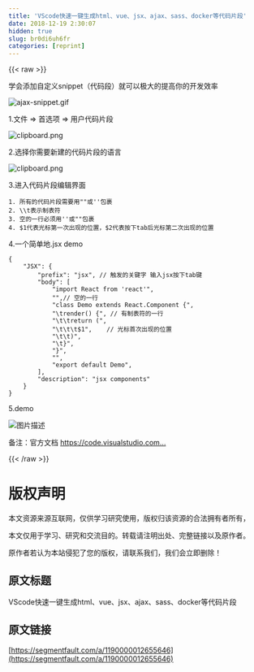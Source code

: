 ```yaml
---
title: 'VScode快速一键生成html、vue、jsx、ajax、sass、docker等代码片段' 
date: 2018-12-19 2:30:07
hidden: true
slug: br0di6uh6fr
categories: [reprint]
---
```


{{< raw >}}

                    
<p>学会添加自定义snippet（代码段）就可以极大的提高你的开发效率</p>
<p><span class="img-wrap"><img data-src="/img/bV1gsB?w=755&amp;h=324" src="https://static.alili.tech/img/bV1gsB?w=755&amp;h=324" alt="ajax-snippet.gif" title="ajax-snippet.gif" style="cursor: pointer; display: inline;"></span></p>
<p>1.文件 =&gt; 首选项 =&gt; 用户代码片段</p>
<p><span class="img-wrap"><img data-src="/img/bV1gru?w=603&amp;h=549" src="https://static.alili.tech/img/bV1gru?w=603&amp;h=549" alt="clipboard.png" title="clipboard.png" style="cursor: pointer; display: inline;"></span></p>
<p>2.选择你需要新建的代码片段的语言</p>
<p><span class="img-wrap"><img data-src="/img/bV1grK?w=599&amp;h=277" src="https://static.alili.tech/img/bV1grK?w=599&amp;h=277" alt="clipboard.png" title="clipboard.png" style="cursor: pointer; display: inline;"></span></p>
<p>3.进入代码片段编辑界面</p>
<div class="widget-codetool" style="display:none;">
      <div class="widget-codetool--inner">
      <span class="selectCode code-tool" data-toggle="tooltip" data-placement="top" title="" data-original-title="全选"></span>
      <span type="button" class="copyCode code-tool" data-toggle="tooltip" data-placement="top" data-clipboard-text="1. 所有的代码片段需要用&quot;&quot;或''包裹
2. \\t表示制表符
3. 空的一行必须用''或&quot;&quot;包裹
4. $1代表光标第一次出现的位置，$2代表按下tab后光标第二次出现的位置
" title="" data-original-title="复制"></span>
      <span type="button" class="saveToNote code-tool" data-toggle="tooltip" data-placement="top" title="" data-original-title="放进笔记"></span>
      </div>
      </div><pre class="hljs lsl"><code><span class="hljs-number">1.</span> 所有的代码片段需要用<span class="hljs-string">""</span>或''包裹
<span class="hljs-number">2.</span> \\t表示制表符
<span class="hljs-number">3.</span> 空的一行必须用''或<span class="hljs-string">""</span>包裹
<span class="hljs-number">4.</span> $<span class="hljs-number">1</span>代表光标第一次出现的位置，$<span class="hljs-number">2</span>代表按下tab后光标第二次出现的位置
</code></pre>
<p>4.一个简单地.jsx demo</p>
<div class="widget-codetool" style="display:none;">
      <div class="widget-codetool--inner">
      <span class="selectCode code-tool" data-toggle="tooltip" data-placement="top" title="" data-original-title="全选"></span>
      <span type="button" class="copyCode code-tool" data-toggle="tooltip" data-placement="top" data-clipboard-text="{
    &quot;JSX&quot;: {
        &quot;prefix&quot;: &quot;jsx&quot;, // 触发的关键字 输入jsx按下tab键
        &quot;body&quot;: [
            &quot;import React from 'react'&quot;,
            &quot;&quot;,// 空的一行
            &quot;class Demo extends React.Component {&quot;,
            &quot;\trender() {&quot;, // 有制表符的一行
            &quot;\t\treturn (&quot;,
            &quot;\t\t\t$1&quot;,    // 光标首次出现的位置            
            &quot;\t\t)&quot;,
            &quot;\t}&quot;,
            &quot;}&quot;,
            &quot;&quot;,
            &quot;export default Demo&quot;,
        ],
        &quot;description&quot;: &quot;jsx components&quot;
    }
}" title="" data-original-title="复制"></span>
      <span type="button" class="saveToNote code-tool" data-toggle="tooltip" data-placement="top" title="" data-original-title="放进笔记"></span>
      </div>
      </div><pre class="hljs 1c"><code>{
    <span class="hljs-string">"JSX"</span>: {
        <span class="hljs-string">"prefix"</span>: <span class="hljs-string">"jsx"</span>, <span class="hljs-comment">// 触发的关键字 输入jsx按下tab键</span>
        <span class="hljs-string">"body"</span>: [
            <span class="hljs-string">"import React from 'react'"</span>,
            <span class="hljs-string">""</span>,<span class="hljs-comment">// 空的一行</span>
            <span class="hljs-string">"class Demo extends React.Component {"</span>,
            <span class="hljs-string">"\trender() {"</span>, <span class="hljs-comment">// 有制表符的一行</span>
            <span class="hljs-string">"\t\treturn ("</span>,
            <span class="hljs-string">"\t\t\t$1"</span>,    <span class="hljs-comment">// 光标首次出现的位置            </span>
            <span class="hljs-string">"\t\t)"</span>,
            <span class="hljs-string">"\t}"</span>,
            <span class="hljs-string">"}"</span>,
            <span class="hljs-string">""</span>,
            <span class="hljs-string">"export default Demo"</span>,
        ],
        <span class="hljs-string">"description"</span>: <span class="hljs-string">"jsx components"</span>
    }
}</code></pre>
<p>5.demo</p>
<p><span class="img-wrap"><img data-src="/img/bV1gts?w=294&amp;h=233" src="https://static.alili.tech/img/bV1gts?w=294&amp;h=233" alt="图片描述" title="图片描述" style="cursor: pointer; display: inline;"></span></p>
<p>备注：官方文档 <a href="https://code.visualstudio.com/docs/editor/userdefinedsnippets" rel="nofollow noreferrer" target="_blank">https://code.visualstudio.com...</a></p>

                
{{< /raw >}}

# 版权声明
本文资源来源互联网，仅供学习研究使用，版权归该资源的合法拥有者所有，

本文仅用于学习、研究和交流目的。转载请注明出处、完整链接以及原作者。

原作者若认为本站侵犯了您的版权，请联系我们，我们会立即删除！

## 原文标题
VScode快速一键生成html、vue、jsx、ajax、sass、docker等代码片段

## 原文链接
[https://segmentfault.com/a/1190000012655646](https://segmentfault.com/a/1190000012655646)

